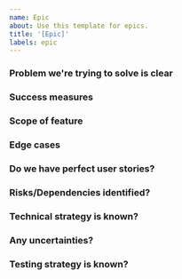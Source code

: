 ```yaml
---
name: Epic
about: Use this template for epics.
title: '[Epic]'
labels: epic
---
```


### Problem we're trying to solve is clear

<!--
Why do we need this functionality?
What’s the value to the product?
Who proposed it?
-->

### Success measures

<!--
How will we know if we’ve solved the problem?
What does good look like?
-->

### Scope of feature

<!--
Describe what you are proposing?
What should it look like?
What is out of scope? Is there a separate ticket for that?
-->

### Edge cases

<!--
List any edge cases that need to be considered.
-->

### Do we have perfect user stories?

<!--
Yes/No. If no, what is missing?
-->

### Risks/Dependencies identified?

<!--
Yes/No. If yes, what are they?
-->

### Technical strategy is known?

<!--
Yes/No. If yes, what is it? If no, what are the options?
-->

### Any uncertainties?

<!--
What do we need to find out?
-->

### Testing strategy is known?

<!--
Yes/No. If yes, what is it? If no, what are the options?
-->
